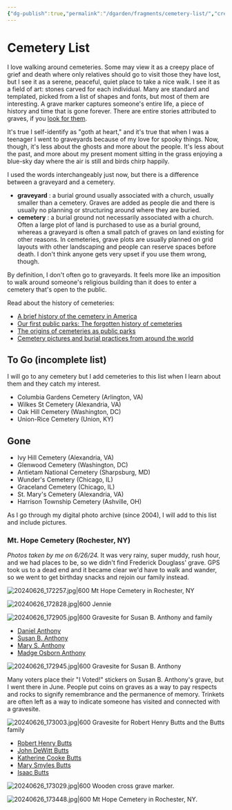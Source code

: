 ```yaml
---
{"dg-publish":true,"permalink":"/dgarden/fragments/cemetery-list/","created":"2024-12-23T21:22:30.572-05:00","updated":"2025-08-18T17:23:15.267-04:00"}
---
```



# Cemetery List
I love walking around cemeteries. Some may view it as a creepy place of grief and death where only relatives should go to visit those they have lost, but I see it as a serene, peaceful, quiet place to take a nice walk. I see it as a field of art: stones carved for each individual. Many are standard and templated, picked from a list of shapes and fonts, but most of them are interesting. A grave marker captures someone's entire life, a piece of history and time that is gone forever. There are entire stories attributed to graves, if you [look for them](https://www.findagrave.com/).

It's true I self-identify as "goth at heart," and it's true that when I was a teenager I went to graveyards because of my love for spooky things. Now, though, it's less about the ghosts and more about the people. It's less about the past, and more about my present moment sitting in the grass enjoying a blue-sky day where the air is still and birds chirp happily.

I used the words interchangeably just now, but there is a difference between a graveyard and a cemetery.
* **graveyard** : a burial ground usually associated with a church, usually smaller than a cemetery. Graves are added as people die and there is usually no planning or structuring around where they are buried.
* **cemetery** : a burial ground not necessarily associated with a church. Often a large plot of land is purchased to use as a burial ground, whereas a graveyard is often a small patch of graves on land existing for other reasons. In cemeteries, grave plots are usually planned on grid layouts with other landscaping and people can reserve spaces before death.
I don't think anyone gets very upset if you use them wrong, though.

By definition, I don't often go to graveyards. It feels more like an imposition to walk around someone's religious building than it does to enter a cemetery that's open to the public.

Read about the history of cemeteries:
- [A brief history of the cemetery in America](https://woodvalecemetery.com/a-brief-history-of-the-cemetery-in-america/)
- [Our first public parks: The forgotten history of cemeteries](https://archive.ph/cH5Wg)
- [The origins of cemeteries as public parks](https://www.archdaily.com/994315/the-origins-of-cemeteries-as-public-parks)
- [Cemetery pictures and burial practices from around the world](https://anotefromabroad.com/2021/05/17/cemetery-pictures-and-burial-practices-from-around-the-world/)

## To Go (incomplete list)
I will go to any cemetery but I add cemeteries to this list when I learn about them and they catch my interest.

- Columbia Gardens Cemetery (Arlington, VA)
- Wilkes St Cemetery (Alexandria, VA) 
- Oak Hill Cemetery (Washington, DC)
- Union-Rice Cemetery (Union, KY)
## Gone
- Ivy Hill Cemetery (Alexandria, VA)
- Glenwood Cemetery (Washington, DC)
- Antietam National Cemetery (Sharpsburg, MD)
- Wunder's Cemetery (Chicago, IL)
- Graceland Cemetery (Chicago, IL)
- St. Mary's Cemetery (Alexandria, VA)
- Harrison Township Cemetery (Ashville, OH)

As I go through my digital photo archive (since 2004), I will add to this list and include pictures.
### Mt. Hope Cemetery (Rochester, NY)
*Photos taken by me on 6/26/24.* It was very rainy, super muddy, rush hour, and we had places to be, so we didn't find Frederick Douglass' grave. GPS took us to a dead end and it became clear we'd have to walk and wander, so we went to get birthday snacks and rejoin our family instead.

![20240626_172257.jpg|600](/img/user/dgarden/fragments/attachments/20240626_172257.jpg)
Mt Hope Cemetery in Rochester, NY


![20240626_172828.jpg|600](/img/user/dgarden/fragments/attachments/20240626_172828.jpg)
Jennie

![20240626_172905.jpg|600](/img/user/dgarden/fragments/attachments/20240626_172905.jpg)
Gravesite for Susan B. Anthony and family
- [Daniel Anthony](https://www.findagrave.com/memorial/7710039/daniel-anthony) 
- [Susan B. Anthony](https://www.findagrave.com/memorial/31/susan-b-anthony)
- [Mary S. Anthony](https://www.findagrave.com/memorial/7690074/mary-stafford-anthony)
- [Madge Osborn Anthony](https://www.findagrave.com/memorial/7710091/madge-osborn-anthony)

![20240626_172945.jpg|600](/img/user/dgarden/fragments/attachments/20240626_172945.jpg)
Gravesite for Susan B. Anthony

Many voters place their "I Voted!" stickers on Susan B. Anthony's grave, but I went there in June. People put coins on graves as a way to pay respects and rocks to signify remembrance and the permanence of memory. Trinkets are often left as a way to indicate someone has visited and connected with a gravesite.

![20240626_173003.jpg|600](/img/user/dgarden/fragments/attachments/20240626_173003.jpg)
Gravesite for Robert Henry Butts and the Butts family
- [Robert Henry Butts](https://www.findagrave.com/memorial/8220053/robert-henry-butts)
- [John DeWitt Butts](https://www.findagrave.com/memorial/8220050/john-dewitt-butts)
- [Katherine Cooke Butts](https://www.findagrave.com/memorial/8220052/katherine-cooke-butts)
- [Mary Smyles Butts](https://www.findagrave.com/memorial/8220055/mary-butts)
- [Isaac Butts](https://www.findagrave.com/memorial/8220045/isaac-butts)

![20240626_173029.jpg|600](/img/user/dgarden/fragments/attachments/20240626_173029.jpg)
Wooden cross grave marker.

![20240626_173448.jpg|600](/img/user/dgarden/fragments/attachments/20240626_173448.jpg)
Mt Hope Cemetery in Rochester, NY.

